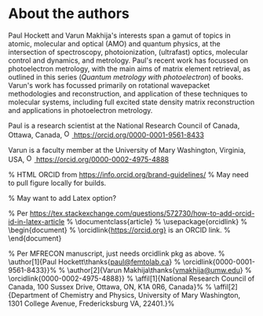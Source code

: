 # About the authors


Paul Hockett and Varun Makhija's interests span a gamut of topics in atomic, molecular and optical (AMO) and quantum physics, at the intersection of spectroscopy, photoionization, (ultrafast) optics, molecular control and dynamics, and metrology. Paul's recent work has focussed on photoelectron metrology, with the main aims of matrix element retrieval, as outlined in this series (*Quantum metrology with photoelectron*) of books. Varun's work has focussed primarily on rotational wavepacket methodologies and reconstruction, and application of these techniques to molecular systems, including full excited state density matrix reconstruction and applications in photoelectron metrology. 

Paul is a research scientist at the National Research Council of Canada, Ottawa, Canada, <a href="https://orcid.org/0000-0001-9561-8433">
<img alt="ORCID logo" src="https://info.orcid.org/wp-content/uploads/2019/11/orcid_16x16.png" width="16" height="16" />
https://orcid.org/0000-0001-9561-8433
</a>

Varun is a faculty member at the University of Mary Washington, Virginia, USA, <a href="0000-0002-4975-4888">
<img alt="ORCID logo" src="https://info.orcid.org/wp-content/uploads/2019/11/orcid_16x16.png" width="16" height="16" />
https://orcid.org/0000-0002-4975-4888
</a>

% HTML ORCID from https://info.orcid.org/brand-guidelines/
% May need to pull figure locally for builds.

% May want to add Latex option?

% Per https://tex.stackexchange.com/questions/572730/how-to-add-orcid-id-in-latex-article
% \documentclass{article}
% \usepackage{orcidlink}
% \begin{document}
% \orcidlink{https://orcid.org} is an ORCID link.
% \end{document}

% Per MFRECON manuscript, just needs orcidlink pkg as above.
% \author[1]{Paul Hockett\thanks{paul@femtolab.ca} % \orcidlink{0000-0001-9561-8433}}%
% \author[2]{Varun Makhija\thanks{vmakhija@umw.edu} % \orcidlink{0000-0002-4975-4888}}
% \affil[1]{National Research Council of Canada, 100 Sussex Drive, Ottawa, ON, K1A 0R6, Canada}%
% \affil[2]{Department of Chemistry and Physics, University of Mary Washington, 1301 College Avenue, Fredericksburg VA, 22401.}%

